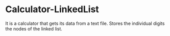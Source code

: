 # Calculator-LinkedList
It is a calculator that gets its data from a text file. Stores the individual digits the nodes of the linked list.
